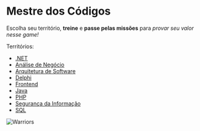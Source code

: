 # Mestre dos Códigos

Escolha seu território, **treine** e **passe pelas missões** para *provar seu valor nesse game!*

Territórios:

* [.NET](dotnet.md)
* [Análise de Negócio](analise-negocio.md)
* [Arquitetura de Software](arquitetura.md)
* [Delphi](delphi.md)
* [Frontend](frontend.md)
* [Java](java.md)
* [PHP](https://github.com/db1group/MestreDosCodigosPhpExam)
* [Segurança da Informação](seguranca-informacao.md)
* [SQL](sql.md)

![Warriors](https://github.com/db1global/mestre-dos-codigos/blob/master/docs/img/home-warriors.jpg?raw=true)
